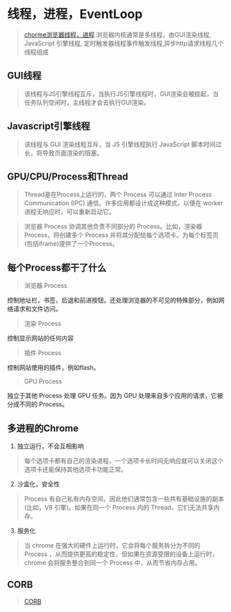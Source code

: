 # 线程，进程，EventLoop
> [chorme浏览器线程，进程](https://www.yuque.com/xiezhongfu/chrome/vocb5s)
浏览器内核通常是多线程，由GUI渲染线程, JavaScript 引擎线程, 定时触发器线程事件触发线程,异步http请求线程几个线程组成

## GUI线程
> 该线程与JS引擎线程互斥，当执行JS引擎线程时，GUI渲染会被挂起，当任务队列空闲时，主线程才会去执行GUI渲染。

## Javascript引擎线程
> 该线程与 GUI 渲染线程互斥，当 JS 引擎线程执行 JavaScript 脚本时间过长，将导致页面渲染的阻塞。

## GPU/CPU/Process和Thread
> Thread是在Process上运行的，两个 Process 可以通过 Inter Process Communication (IPC) 通信。许多应用都设计成这种模式，以便在 worker 进程无响应时，可以重新启动它。

> 浏览器 Process 协调其他负责不同部分的 Process。比如，渲染器 Process，将创建多个 Process 并将其分配给每个选项卡。为每个标签页(包括iframe)提供了一个Process。

## 每个Process都干了什么
> 浏览器 Process

控制地址栏，书签，后退和前进按钮。还处理浏览器的不可见的特殊部分，例如网络请求和文件访问。

> 渲染 Process

控制显示网站的任何内容


> 插件 Process	

控制网站使用的插件，例如flash。

> GPU Process

独立于其他 Process 处理 GPU 任务。因为 GPU 处理来自多个应用的请求，它被分成不同的 Process。

## 多进程的Chrome
1. 独立运行，不会互相影响
> 每个选项卡都有自己的渲染进程，一个选项卡长时间无响应就可以关闭这个选项卡还能保持其他选项卡功能正常。

2. 沙盒化，安全性
> Process 有自己私有内存空间，因此他们通常包含一些共有基础设施的副本(比如，V8 引擎)。如果在同一个 Process 内的 Thread，它们无法共享内存。

3. 服务化
> 当 chrome 在强大的硬件上运行时，它会将每个服务拆分为不同的 Process ，从而提供更高的稳定性，但如果在资源受限的设备上运行时，chrome 会将服务整合到同一个 Process 中，从而节省内存占用。

## CORB
> [CORB](https://segmentfault.com/a/1190000016126079)